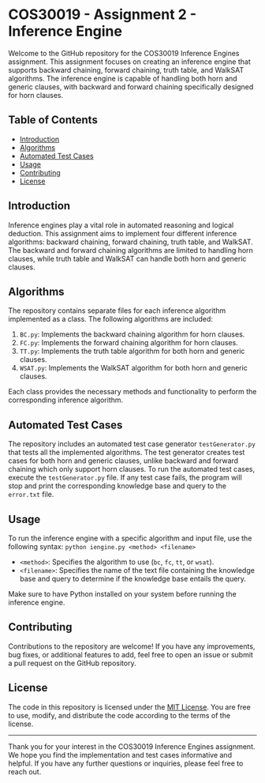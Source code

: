 # COS30019 - Assignment 2 - Inference Engine

Welcome to the GitHub repository for the COS30019 Inference Engines assignment. This assignment focuses on creating an inference engine that supports backward chaining, forward chaining, truth table, and WalkSAT algorithms. The inference engine is capable of handling both horn and generic clauses, with backward and forward chaining specifically designed for horn clauses.

## Table of Contents
- [Introduction](#introduction)
- [Algorithms](#algorithms)
- [Automated Test Cases](#automated-test-cases)
- [Usage](#usage)
- [Contributing](#contributing)
- [License](#license)

## Introduction
Inference engines play a vital role in automated reasoning and logical deduction. This assignment aims to implement four different inference algorithms: backward chaining, forward chaining, truth table, and WalkSAT. The backward and forward chaining algorithms are limited to handling horn clauses, while truth table and WalkSAT can handle both horn and generic clauses.

## Algorithms
The repository contains separate files for each inference algorithm implemented as a class. The following algorithms are included:

1. `BC.py`: Implements the backward chaining algorithm for horn clauses.
2. `FC.py`: Implements the forward chaining algorithm for horn clauses.
3. `TT.py`: Implements the truth table algorithm for both horn and generic clauses.
4. `WSAT.py`: Implements the WalkSAT algorithm for both horn and generic clauses.

Each class provides the necessary methods and functionality to perform the corresponding inference algorithm.

## Automated Test Cases
The repository includes an automated test case generator `testGenerator.py` that tests all the implemented algorithms. The test generator creates test cases for both horn and generic clauses, unlike backward and forward chaining which only support horn clauses. To run the automated test cases, execute the `testGenerator.py` file. If any test case fails, the program will stop and print the corresponding knowledge base and query to the `error.txt` file.

## Usage
To run the inference engine with a specific algorithm and input file, use the following syntax:
`python iengine.py <method> <filename>`

- `<method>`: Specifies the algorithm to use (`bc`, `fc`, `tt`, or `wsat`).
- `<filename>`: Specifies the name of the text file containing the knowledge base and query to determine if the knowledge base entails the query.

Make sure to have Python installed on your system before running the inference engine.

## Contributing
Contributions to the repository are welcome! If you have any improvements, bug fixes, or additional features to add, feel free to open an issue or submit a pull request on the GitHub repository.

## License
The code in this repository is licensed under the [MIT License](LICENSE). You are free to use, modify, and distribute the code according to the terms of the license.

---

Thank you for your interest in the COS30019 Inference Engines assignment. We hope you find the implementation and test cases informative and helpful. If you have any further questions or inquiries, please feel free to reach out.

